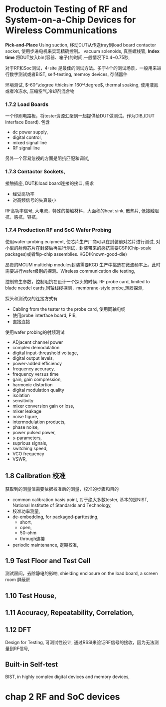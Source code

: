 # Productoin Testing of RF and System-on-a-Chip Devices for Wireless Communications

**Pick-and-Place**
Using suction, 移动DUT从传送tray到load board contactor socket,
使用步进电机来实现精确控制。
vacuum solenoids, 真空螺线管,
**Index time**
将DUT放入bin(容器、箱子)的时间,一般情况下0.4~0.75秒,

对于RF和Soc测试，4-site 是最佳的测试方法。多于4个的测试场景，一般用来进行数字测试或者BIST, self-testing, memroy devices, 存储器件

环境测试, $-60^\degree \thicksim 160^\degree$, thermal soaking, 使用液氮或者冷冻水, 压缩空气,冷却剂混合物

### 1.7.2 Load Boards
一个印刷电路板，将tester资源汇聚到一起提供给DUT做测试。作为DIB,(DUT Interface Board). 包含
* dc power supply,
* digital control,
* mixed signal line
* RF signal line

另外一个容易忽视的方面是阻抗匹配和调试, 

### 1.7.3 Contactor Sockets,
接触插座, DUT和load board连接的接口, 需求
* 经受高功率
* 对高频信号的失真最小

RF高功率信号, 大电流，特殊的接触材料，大面积的heat sink, 散热片,
低接触阻抗，感抗，容抗，

### 1.7.4 Production RF and SoC Wafer Probing
使用wafer-probing euipment, 使芯片生产厂商可以在封装前对芯片进行测试, 对小型的射频芯片在封装后再进行测试，封装带来的感抗需要CSP(Chip-scale packages)或者flip-chip assemblies. KGD(Known-good-die)

昂贵的MCUM multichip modules封装需要KGD 生产中挑选在微波频率上。此时需要进行wafer级别的探测。Wireless communication die testing,

控制寄生参数，控制阻抗在设计一个探头的时候. RF probe card, limited to blade needel cards,同轴线缆探测，membrane-style probe,薄膜探测, 

探头和测试仪的连接方式有
* Cabling from the tester to the probe card, 使用同轴电缆
* 使用probe interface board, PIB,
* 直接连接

使用wafer probing的射频测试
* ADjacent channel power
* complex demodulation
* digital input-threashold voltage,
* digital output levels,
* power-added efficiency
* frequency accuracy,
* frequency versus time
* gain, gain compression,
* harmonic distortion
* digital modulation quality
* isolation
* sensitivity
* mixer conversion gain or loss,
* mixer leakage
* noise figure,
* intermodulation products,
* phase noise,
* power pulsed power,
* s-parameters,
* suprious signals,
* switching speed,
* VCO frequency
* VSWR,

## 1.8 Calibration 校准
获取到的测量值需要依据校准后的测量，校准的步骤和目的
* common calibration basis point, 对于绝大多数tester, 基本的是NIST, National Institutte of Standards and Technology, 
* 校准功率测量, 
* de-embedding, for packaged-parttesting, 
  * short,
  * open,
  * 50-ohm
  * through连接
* periodic maintenance, 定期校准, 

## 1.9 Test Floor and Test Cell
测试房间，去除静电的影响, shielding enclosure on the load board, a screen room 屏蔽房

## 1.10 Test House,

## 1.11 Accuracy, Repeatability, Correlation,

## 1.12 DFT
Design for Testing, 可测试性设计, 
通过RSSI来验证RF信号的接收，因为无法测量到RF信号,

## Built-in Self-test
BIST, in highly complex digital devices and memory devices,

# chap 2 RF and SoC devices











